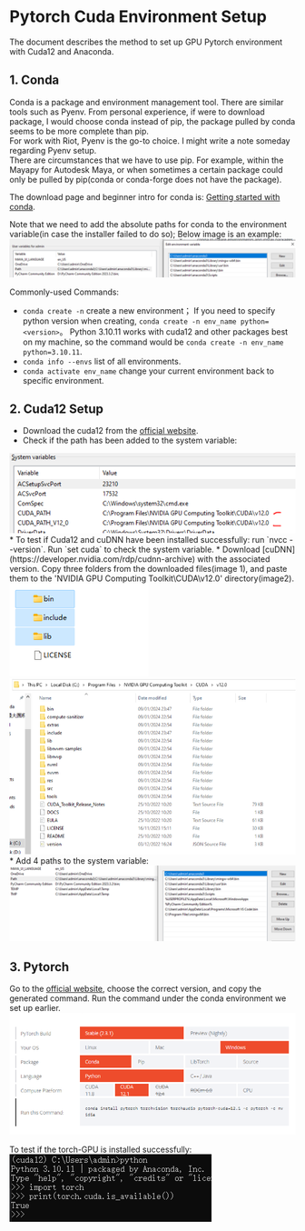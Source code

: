 # Pytorch Cuda Environment Setup

The document describes the method to set up GPU Pytorch environment with Cuda12 and Anaconda.  

## 1. Conda  
Conda is a package and environment management tool. There are similar tools such as Pyenv. From personal experience,
if were to download package, I would choose conda instead of pip, the package pulled by conda seems to be more complete
than pip.   
For work with Riot, Pyenv is the go-to choice. I might write a note someday regarding Pyenv setup.  
There are circumstances that we have to use pip. For example, within the Mayapy for Autodesk Maya, or when 
sometimes a certain package could only be pulled by pip(conda or conda-forge does not have the package).  

The download page and beginner intro for conda is: 
[Getting started with conda](https://conda.io/projects/conda/en/latest/user-guide/getting-started.html).  

Note that we need to add the absolute paths for conda to the environment variable(in case the installer failed to do 
so); Below image is an example:    
<img src="../image/torch_cuda/system_var.PNG">  

Commonly-used Commands:
* `conda create -n` create a new environment；
If you need to specify python version when creating, `conda create -n env_name python=<version>`。
Python 3.10.11 works with cuda12 and other packages best on my machine,
so the command would be `conda create -n env_name python=3.10.11`.
* `conda info --envs` list of all environments.
* `conda activate env_name` change your current environment back to specific environment.  


## 2. Cuda12 Setup  
* Download the cuda12 from the [official website](https://developer.nvidia.com/cuda-12-0-0-download-archive).
* Check if the path has been added to the system variable:  
<img src="../image/torch_cuda/cuda.PNG">    
* To test if Cuda12 and cuDNN have been installed successfully: run `nvcc --version`. Run `set cuda` to check the system 
variable.
* Download [cuDNN](https://developer.nvidia.com/rdp/cudnn-archive) with the associated version. 
Copy three folders from the downloaded files(image 1), and paste them to the 'NVIDIA GPU Computing Toolkit\CUDA\v12.0'
directory(image2).    
<img src="../image/torch_cuda/cudnn_01.PNG">  
<img src="../image/torch_cuda/cudnn_02.PNG">  
* Add 4 paths to the system variable:  
<img src="../image/torch_cuda/cuda_env_path.PNG">  


## 3. Pytorch  
Go to the [official website](https://pytorch.org/get-started/locally/), choose the correct version, and copy the 
generated command. Run the command under the conda environment we set up earlier.   
<img src="../image/torch_cuda/torch.PNG">

To test if the torch-GPU is installed successfully:  
<img src="../image/torch_cuda/torch_test.PNG">